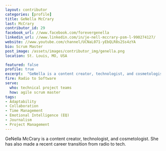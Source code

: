 ```yaml
---
layout: contributor
categories: [profile]
title: GeNella McCrary
last: McCrary
contributor_id: 29
facebook_url: //www.facebook.com/forevergenella
linkedin_url: //www.linkedin.com/in/je-nell-mccrary-psm-l-990274127/
website: //www.youtube.com/channel/UCNaL071-yEbQLR8s2Ss4zYA
bio: Scrum Master
post_image: /assets/images/contributor_img/genella.png
location: St. Louis, MO, USA

featured: false
profile: true
excerpt:  "GeNella is a content creator, technologist, and cosmetologist. Career Path: Radio to Software"
fire: Radio to Software
serve:
  who: technical project teams
  how: agile scrum master
tags:
- Adaptability
- Collaboration
- Time Management
- Emotional Intelligence (EQ)
- Journalism
- Project Management
---
```

GeNella McCrary is a content creator, technologist, and cosmetologist. She has also made a recent career transition from radio to tech.